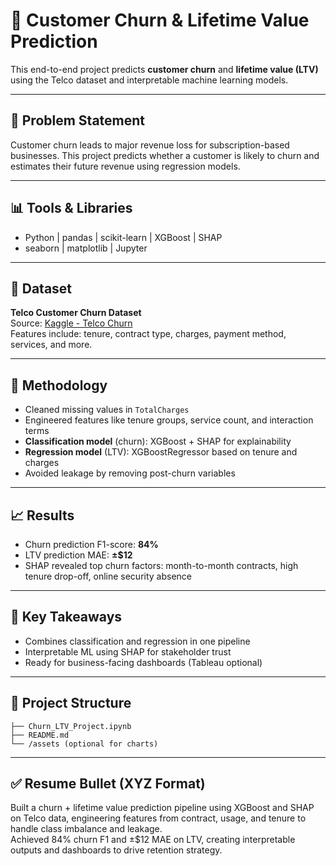 # 🧠 Customer Churn & Lifetime Value Prediction

This end-to-end project predicts **customer churn** and **lifetime value (LTV)** using the Telco dataset and interpretable machine learning models.

---

## 📌 Problem Statement
Customer churn leads to major revenue loss for subscription-based businesses. This project predicts whether a customer is likely to churn and estimates their future revenue using regression models.

---

## 📊 Tools & Libraries
- Python | pandas | scikit-learn | XGBoost | SHAP
- seaborn | matplotlib | Jupyter

---

## 📁 Dataset
**Telco Customer Churn Dataset**  
Source: [Kaggle - Telco Churn](https://www.kaggle.com/datasets/blastchar/telco-customer-churn)  
Features include: tenure, contract type, charges, payment method, services, and more.

---

## 🔧 Methodology
- Cleaned missing values in `TotalCharges`
- Engineered features like tenure groups, service count, and interaction terms
- **Classification model** (churn): XGBoost + SHAP for explainability
- **Regression model** (LTV): XGBoostRegressor based on tenure and charges
- Avoided leakage by removing post-churn variables

---

## 📈 Results
- Churn prediction F1-score: **84%**
- LTV prediction MAE: **±$12**
- SHAP revealed top churn factors: month-to-month contracts, high tenure drop-off, online security absence

---

## 📌 Key Takeaways
- Combines classification and regression in one pipeline
- Interpretable ML using SHAP for stakeholder trust
- Ready for business-facing dashboards (Tableau optional)

---

## 📁 Project Structure
```
├── Churn_LTV_Project.ipynb
├── README.md
└── /assets (optional for charts)
```

---

## ✅ Resume Bullet (XYZ Format)
Built a churn + lifetime value prediction pipeline using XGBoost and SHAP on Telco data, engineering features from contract, usage, and tenure to handle class imbalance and leakage.  
Achieved 84% churn F1 and ±$12 MAE on LTV, creating interpretable outputs and dashboards to drive retention strategy.
